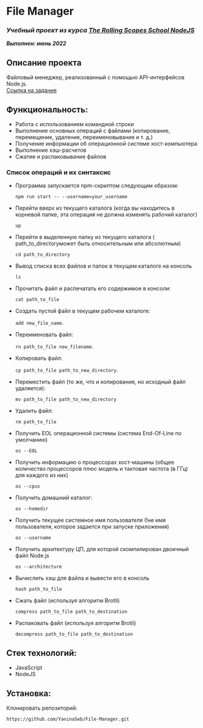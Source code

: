 # File Manager

### ***Учебный проект из курса [The Rolling Scopes School  NodeJS](https://rs.school/nodejs/)***  
***Выполнен:  июнь 2022***  

## Описание проекта
Файловый менеджер, реализованный с помощью API-интерфейсов Node.js.   
[Ссылка на задание](https://github.com/AlreadyBored/nodejs-assignments/blob/main/assignments/file-manager/assignment.md)

## Функциональность:
- Работа с использованием командной строки
- Выполнение основных операций с файлами (копирование, перемещение, удаление, переименовывание и т. д.)
- Получение информации об операционной системе хост-компьютера
- Выполнение хэш-расчетов
- Сжатие и распаковывание файлов

### Список операций и их синтаксис ###   

- Программа запускается npm-скриптом следующим образом:   

  ```npm run start -- --username=your_username```   
  
- Перейти вверх из текущего каталога (когда вы находитесь в корневой папке, эта операция не должна изменять рабочий каталог)   

  ```up```   

- Перейти в выделенную папку из текущего каталога ( path_to_directoryможет быть относительным или абсолютным)   

  ```cd path_to_directory```   

- Вывод списка всех файлов и папок в текущем каталоге на консоль   

  ```ls```   

- Прочитать файл и распечатать его содержимое в консоли:   

  ```cat path_to_file```   

- Создать пустой файл в текущем рабочем каталоге:   

  ```add new_file_name```.  

- Переименовать файл:   

  ```rn path_to_file new_filename```.  

- Копировать файл:   

  ```cp path_to_file path_to_new_directory```.  

- Переместить файл (то же, что и копирование, но исходный файл удаляется):   

  ```mv path_to_file path_to_new_directory```   

- Удалить файл:   

  ```rm path_to_file```   

- Получить EOL операционной системы (система End-Of-Line по умолчанию)   

  ```os --EOL```   

- Получить информацию о процессорах хост-машины (общее количество процессоров плюс модель и тактовая частота (в ГГц) для каждого из них)   

  ```os --cpus```   

- Получить домашний каталог:   

  ```os --homedir```   

- Получить текущее системное имя пользователя (!не имя пользователя, которое задается при запуске приложения)   

  ```os --username```   

- Получить архитектуру ЦП, для которой скомпилирован двоичный файл Node.js   

  ```os --architecture```   

- Вычислить хэш для файла и вывести его в консоль   

  ```hash path_to_file```   

- Сжать файл (используя алгоритм Brotli)   

  ```compress path_to_file path_to_destination```

- Распаковать файл (используя алгоритм Brotli)   

  ```decompress path_to_file path_to_destination```
  

## Стек технологий:
- JavaScript
- NodeJS

## Установка:
Клонировать репозиторий:

    https://github.com/YaninaSeb/File-Manager.git
